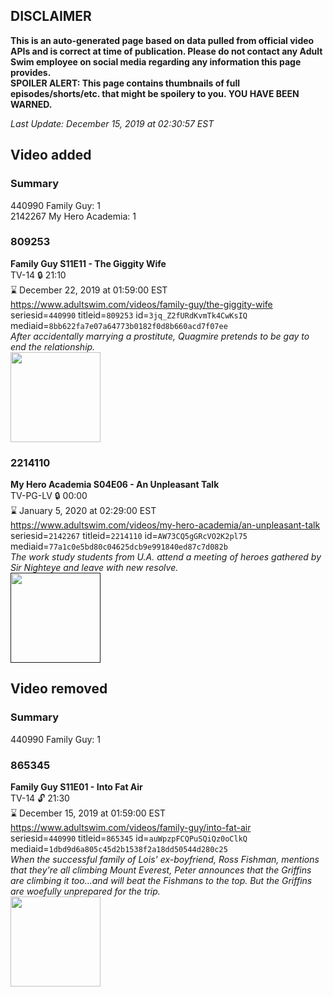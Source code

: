 ## DISCLAIMER
**This is an auto-generated page based on data pulled from official video APIs and is correct at time of publication. Please do not contact any Adult Swim employee on social media regarding any information this page provides.**  
**SPOILER ALERT: This page contains thumbnails of full episodes/shorts/etc. that might be spoilery to you. YOU HAVE BEEN WARNED.**  

_Last Update: December 15, 2019 at 02:30:57 EST_
## Video added
### Summary
440990 Family Guy: 1  
2142267 My Hero Academia: 1  
### 809253
**Family Guy S11E11 - The Giggity Wife**  
TV-14 🔒 21:10  
⌛ December 22, 2019 at 01:59:00 EST  
https://www.adultswim.com/videos/family-guy/the-giggity-wife  
seriesid=`440990` titleid=`809253` id=`3jq_Z2fURdKvmTk4CwKsIQ` mediaid=`8bb622fa7e07a64773b0182f0d8b660acd7f07ee`  
_After accidentally marrying a prostitute, Quagmire pretends to be gay to end the relationship._  
<a href="https://i.cdn.turner.com/adultswim/big/image-upload/thumbnails/thumb-2_image-15221640592556.jpg"><img src="https://i.cdn.turner.com/adultswim/big/image-upload/thumbnails/thumb-2_image-15221640592556.jpg" height="144px" /></a>
### 2214110
**My Hero Academia S04E06 - An Unpleasant Talk**  
TV-PG-LV 🔒 00:00  
⌛ January 5, 2020 at 02:29:00 EST  
https://www.adultswim.com/videos/my-hero-academia/an-unpleasant-talk  
seriesid=`2142267` titleid=`2214110` id=`AW73CQ5gGRcVO2K2pl75` mediaid=`77a1c0e5bd80c04625dcb9e991840ed87c7d082b`  
_The work study students from U.A. attend a meeting of heroes gathered by Sir Nighteye and leave with new resolve._  
<a href=""><img src="" height="144px" /></a>
## Video removed
### Summary
440990 Family Guy: 1  
### 865345
**Family Guy S11E01 - Into Fat Air**  
TV-14 🔓 21:30  
⌛ December 15, 2019 at 01:59:00 EST  
https://www.adultswim.com/videos/family-guy/into-fat-air  
seriesid=`440990` titleid=`865345` id=`auWpzpFCQPuSQiQz0oClkQ` mediaid=`1dbd9d6a805c45d2b1538f2a18dd50544d280c25`  
_When the successful family of Lois' ex-boyfriend, Ross Fishman, mentions that they're all climbing Mount Everest, Peter announces that the Griffins are climbing it too...and will beat the Fishmans to the top.  But the Griffins are woefully unprepared for the trip._  
<a href="https://i.cdn.turner.com/adultswim/big/image-upload/thumbnails/thumb-2_image-15221638509023.jpg"><img src="https://i.cdn.turner.com/adultswim/big/image-upload/thumbnails/thumb-2_image-15221638509023.jpg" height="144px" /></a>
